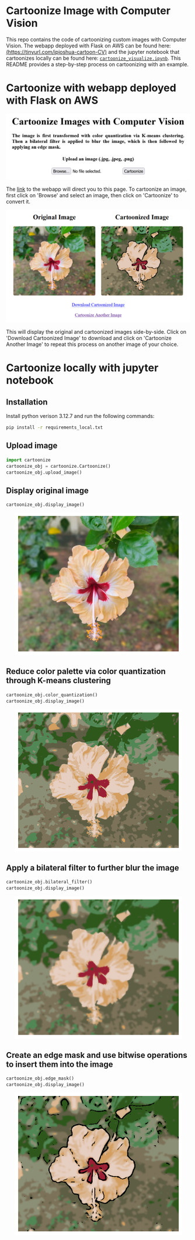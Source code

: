 # Cartoonize Image with Computer Vision
This repo contains the code of cartoonizing custom images with Computer Vision. The webapp deployed with Flask on AWS can be found here: [(https://tinyurl.com/ipjoshua-cartoon-CV)](https://tinyurl.com/ipjoshua-cartoon-CV) and the jupyter notebook that cartoonizes locally can be found here: [```cartoonize_visualize.ipynb```](https://github.com/ipjoshua1483/cartoonize_image_with_computer_vision/blob/main/cartoonize_visualize.ipynb).
This README provides a step-by-step process on cartoonizing with an example.

# Cartoonize with webapp deployed with Flask on AWS

<div align="center">
  <img src="/images/webapp_1.png" alt="Webapp home"/>
</div>

The [link](https://tinyurl.com/ipjoshua-cartoon-CV) to the webapp will direct you to this page. To cartoonize an image, first click on 'Browse' and select an image, then click on 'Cartoonize' to convert it.

<div align="center">
  <img src="/images/webapp_2.png" alt="Webapp cartoonized"/>
</div>

This will display the original and cartoonized images side-by-side. Click on 'Download Cartoonized Image' to download and click on 'Cartoonize Another Image' to repeat this process on another image of your choice.

# Cartoonize locally with jupyter notebook

## Installation
Install python verison 3.12.7 and run the following commands:

```bash
pip install -r requirements_local.txt
```

## Upload image
```python
import cartoonize
cartoonize_obj = cartoonize.Cartoonize()
cartoonize_obj.upload_image()
```

## Display original image
```python
cartoonize_obj.display_image()
```
<div align="center">
  <img src="/images/test_original.png" alt="Original Image"/>
</div>

## Reduce color palette via color quantization through K-means clustering
```python
cartoonize_obj.color_quantization()
cartoonize_obj.display_image()
```
<div align="center">
  <img src="/images/test_color_quantization.png" alt="Image with Color Quantization"/>
</div>

## Apply a bilateral filter to further blur the image
```python
cartoonize_obj.bilateral_filter()
cartoonize_obj.display_image()
```
<div align="center">
  <img src="/images/test_bilateral_filter.png" alt="Image with Bilateral Filter"/>
</div>

## Create an edge mask and use bitwise operations to insert them into the image
```python
cartoonize_obj.edge_mask()
cartoonize_obj.display_image()
```
<div align="center">
  <img src="/images/test_edge_mask.png" alt="Image with Edge Mask"/>
</div>



